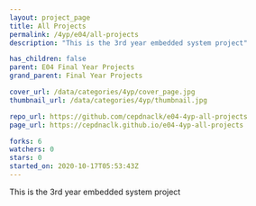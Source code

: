 ```yaml
---
layout: project_page
title: All Projects
permalink: /4yp/e04/all-projects
description: "This is the 3rd year embedded system project"

has_children: false
parent: E04 Final Year Projects
grand_parent: Final Year Projects

cover_url: /data/categories/4yp/cover_page.jpg
thumbnail_url: /data/categories/4yp/thumbnail.jpg

repo_url: https://github.com/cepdnaclk/e04-4yp-all-projects
page_url: https://cepdnaclk.github.io/e04-4yp-all-projects

forks: 6
watchers: 0
stars: 0
started_on: 2020-10-17T05:53:43Z
---
```

This is the 3rd year embedded system project

